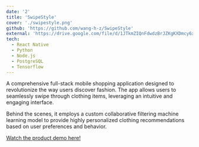 ```yaml
---
date: '2'
title: 'SwipeStyle'
cover: './swipestyle.png'
github: 'https://github.com/wang-h-z/SwipeStyle'
external: 'https://drive.google.com/file/d/1JTkmZIQnFdwdzBrJZKgKXDmcy6xBB1NH/view?usp=sharing'
tech:
  - React Native
  - Python
  - Node.js
  - PostgreSQL
  - Tensorflow
---
```


A comprehensive full-stack mobile shopping application designed to revolutionize the way users discover fashion. The app allows users to seamlessly swipe through clothing items, leveraging an intuitive and engaging interface.

Behind the scenes, it employs a custom collaborative filtering machine learning model to provide highly personalized clothing recommendations based on user preferences and behavior.

[Watch the product demo here!](https://drive.google.com/file/d/1Q-B4t2wUn-MAO58rwXnhkUT9gkZ2jB9n/view?usp=sharing)
